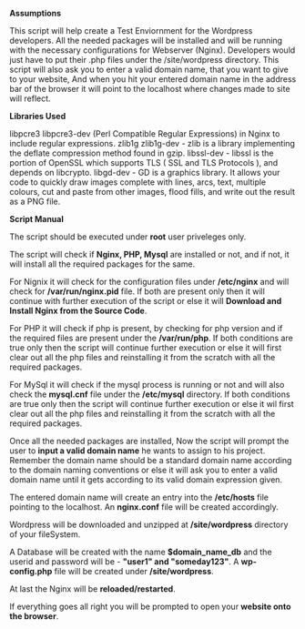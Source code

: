 **Assumptions**

This script will help create a Test Enviornment for the Wordpress developers.
All the needed packages will be installed and will be running with the necessary configurations for Webserver (Nginx).
Developers would just have to put their .php files under the /site/wordpress directory.
This script will also ask you to enter a valid domain name, that you want to give to your website, And when you hit your entered domain name in the address bar of the browser it will point to the localhost where changes made to site will reflect.

**Libraries Used**

libpcre3 libpcre3-dev (Perl Compatible Regular Expressions) in Nginx to include regular expressions.
zlib1g zlib1g-dev - zlib is a library implementing the deflate compression method found in gzip.
libssl-dev - libssl is the portion of OpenSSL which supports TLS ( SSL and TLS Protocols ), and depends on libcrypto.
libgd-dev - GD is a graphics library. It allows your code to quickly draw images complete with lines, arcs, text, multiple colours, cut and paste from other images, flood fills, and write out the result as a PNG file.

**Script Manual**

The script should be executed under **root** user priveleges only.

The script will check if **Nginx, PHP, Mysql** are installed or not, and if not, it will install all the required packages for the same.

For Nignix it will check for the configuration files under **/etc/nginx** and will check for **/var/run/nginx.pid** file. If both are present only then it will continue with further execution of the script or else it will **Download and Install Nginx from the Source Code**.

For PHP it will check if php is present, by checking for php version and if the required files are present under the **/var/run/php**. If both conditions are true only then the script will continue further execution or else it will first clear out all the php files and reinstalling it from the scratch with all the required packages.

For MySql it will check if the mysql process is running or not and will also check the **mysql.cnf** file under the **/etc/mysql** directory. If both conditions are true only then the script will continue further execution or else it wil first clear out all the php files and reinstalling it from the scratch with all the required packages.

Once all the needed packages are installed, Now the script will prompt the user to **input a valid domain name** he wants to assign to his project. Remember the domain name should be a standard domain name according to the domain naming conventions or else it will ask you to enter a valid domain name until it gets according to its valid domain expression given.

The entered domain name will create an entry into the **/etc/hosts** file pointing to the localhost. An **nginx.conf** file will be created accordingly.

Wordpress will be downloaded and unzipped at **/site/wordpress** directory of your fileSystem.

A Database will be created with the name **$domain_name_db** and the userid and password will be - **"user1" and "someday123"**. A **wp-config.php** file will be created under **/site/wordpress**.

At last the Nginx will be **reloaded/restarted**.

If everything goes all right you will be prompted to open your **website onto the browser**.
